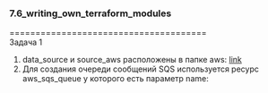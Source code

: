 ### 7.6_writing_own_terraform_modules </br>
====================================== </br>
Задача 1 </br>
1) data_source и source_aws расположены в папке aws: [link](https://github.com/hashicorp/terraform-provider-aws/tree/main/aws) </br>
2) Для создания очереди сообщений SQS используется ресурс aws_sqs_queue у которого есть параметр name:</br>
